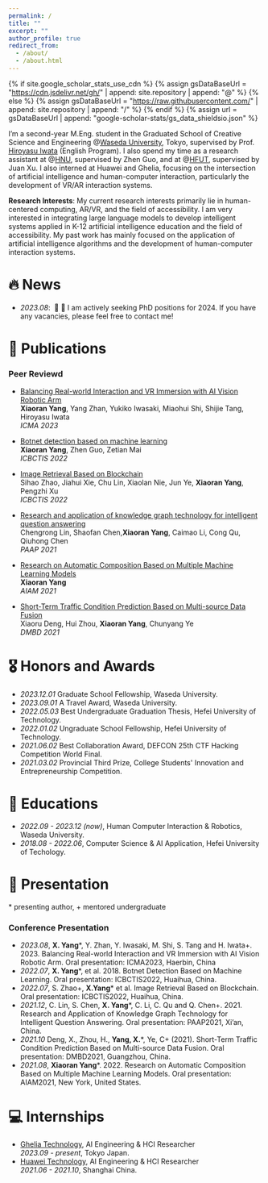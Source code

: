 ```yaml
---
permalink: /
title: ""
excerpt: ""
author_profile: true
redirect_from: 
  - /about/
  - /about.html
---
```


{% if site.google_scholar_stats_use_cdn %}
{% assign gsDataBaseUrl = "https://cdn.jsdelivr.net/gh/" | append: site.repository | append: "@" %}
{% else %}
{% assign gsDataBaseUrl = "https://raw.githubusercontent.com/" | append: site.repository | append: "/" %}
{% endif %}
{% assign url = gsDataBaseUrl | append: "google-scholar-stats/gs_data_shieldsio.json" %}

<span class='anchor' id='about-me'></span>

I’m a second-year M.Eng. student in the Graduated School of Creative Science and Engineering @[Waseda University](https://www.waseda.jp/top/), Tokyo, supervised by Prof. [Hiroyasu Iwata](http://jubi-party.jp/people/professor) (English Program). I also spend my time as a research assistant at @[HNU](https://en.hainanu.edu.cn/), supervised by Zhen Guo, and at @[HFUT](https://www.hfut.edu.cn/), supervised by Juan Xu. I also interned at Huawei and Ghelia, focusing on the intersection of artificial intelligence and human-computer interaction, particularly the development of VR/AR interaction systems.

**Research Interests**: My current research interests primarily lie in human-centered computing, AR/VR, and the field of accessibility. I am very interested in integrating large language models to develop intelligent systems applied in K-12 artificial intelligence education and the field of accessibility. My past work has mainly focused on the application of artificial intelligence algorithms and the development of human-computer interaction systems.


# 🔥 News
- *2023.08*: &nbsp;📢 📢 I am actively seeking PhD positions for 2024. If you have any vacancies, please feel free to contact me!

# 📝 Publications 

### Peer Reviewd

- [Balancing Real-world Interaction and VR Immersion with AI Vision Robotic Arm](https://ieeexplore.ieee.org/abstract/document/10215826)
<br>**Xiaoran Yang**, Yang Zhan, Yukiko Iwasaki, Miaohui Shi, Shijie Tang, Hiroyasu Iwata
<br>*ICMA 2023*

- [Botnet detection based on machine learning](https://ieeexplore.ieee.org/abstract/document/9845057)
<br>**Xiaoran Yang**, Zhen Guo, Zetian Mai
<br>*ICBCTIS 2022*

- [Image Retrieval Based on Blockchain](https://ieeexplore.ieee.org/abstract/document/9845119/)
<br>Sihao Zhao, Jiahui Xie, Chu Lin, Xiaolan Nie, Jun Ye, **Xiaoran Yang**, Pengzhi Xu
<br>*ICBCTIS 2022*

- [Research and application of knowledge graph technology for intelligent question answering](https://ieeexplore.ieee.org/abstract/document/9720306)
<br>Chengrong Lin, Shaofan Chen,**Xiaoran Yang**, Caimao Li, Cong Qu, Qiuhong Chen
<br>*PAAP 2021*

- [Research on Automatic Composition Based on Multiple Machine Learning Models](https://dl.acm.org/doi/abs/10.1145/3495018.3495366)
<br>**Xiaoran Yang**
<br>*AIAM 2021*

- [Short-Term Traffic Condition Prediction Based on Multi-source Data Fusion](https://link.springer.com/chapter/10.1007/978-981-16-7476-1_29)
<br>Xiaoru Deng, Hui Zhou, **Xiaoran Yang**, Chunyang Ye
<br>*DMBD 2021*

# 🎖 Honors and Awards
- *2023.12.01* Graduate School Fellowship, Waseda University.
- *2023.09.01* A Travel Award, Waseda University.
- *2022.05.03* Best Undergraduate Graduation Thesis, Hefei University of Technology.
- *2022.01.02* Ungraduate School Fellowship, Hefei University of Technology.
- *2021.06.02* Best Collaboration Award, DEFCON 25th CTF Hacking Competition World Final.
- *2021.03.02* Provincial Third Prize, College Students' Innovation and Entrepreneurship Competition.

# 📖 Educations
- *2022.09 - 2023.12 (now)*, Human Computer Interaction & Robotics, Waseda University. 
- *2018.08 - 2022.06*, Computer Science & AI Application, Hefei University of Techology. 

# 💬 Presentation
\* presenting author, \+ mentored undergraduate
### Conference Presentation
- *2023.08*, **X. Yang***, Y. Zhan, Y. Iwasaki, M. Shi, S. Tang and H. Iwata+. 2023. Balancing Real-world Interaction and VR Immersion with AI Vision Robotic Arm. Oral presentation: ICMA2023, Haerbin, China
- *2022.07*, **X. Yang***, et al. 2018. Botnet Detection Based on Machine Learning. Oral presentation: ICBCTIS2022, Huaihua, China.
- *2022.07*, S. Zhao+, **X.Yang*** et al. Image Retrieval Based on Blockchain. Oral presentation: ICBCTIS2022, Huaihua, China.
- *2021.12*, C. Lin, S. Chen, **X. Yang***, C. Li, C. Qu and Q. Chen+. 2021. Research and Application of Knowledge Graph Technology for Intelligent Question Answering. Oral presentation: PAAP2021, Xi’an, China.
- *2021.10* Deng, X., Zhou, H., **Yang, X.***, Ye, C+ (2021). Short-Term Traffic Condition Prediction Based on Multi-source Data Fusion. Oral presentation: DMBD2021, Guangzhou, China.
- *2021.08*, **Xiaoran Yang***. 2022. Research on Automatic Composition Based on Multiple Machine Learning Models. Oral presentation: AIAM2021, New York, United States.

# 💻 Internships
- [Ghelia Technology](https://ghelia.com/), AI Engineering & HCI Researcher
<br>*2023.09 - present*, Tokyo Japan.
- [Huawei Technology](https://www.huawei.com/cn/), AI Engineering & HCI Researcher
<br>*2021.06 - 2021.10*, Shanghai China.
